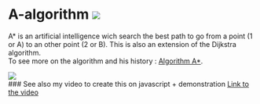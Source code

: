 # A-algorithm         <img src="https://img.shields.io/ansible/quality/288039443">
A* is an artificial intelligence wich search the best path to go from a point (1 or A) to an other point (2 or B). This is also an extension of the Dijkstra algorithm.<br>
To see more on the algorithm and his history : <a href="https://fr.wikipedia.org/wiki/Algorithme_A*">Algorithm A*</a>.
<div>
  <img src="https://upload.wikimedia.org/wikipedia/commons/5/5d/Astar_progress_animation.gif"/>
</div>
### See also my video to create this on javascript + demonstration <a href="https://www.youtube.com/watch?v=RPm9Bi26pLA">Link to the video</a>
